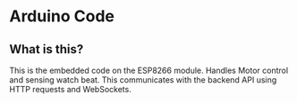 # Arduino Code
## What is this?
This is the embedded code on the ESP8266 module. Handles Motor control and sensing watch beat. This communicates with the backend API using HTTP requests and WebSockets.
